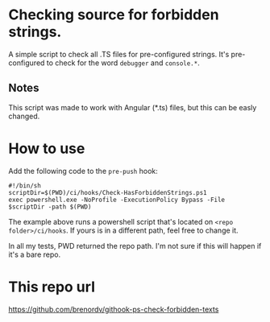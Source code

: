 # Checking source for forbidden strings.
A simple script to check all .TS files for pre-configured strings.
It's pre-configured to check for the word ```debugger``` and ```console.*```. 

## Notes
This script was made to work with Angular (*.ts) files, but this can be easly changed.


# How to use
Add the following code to the ```pre-push``` hook:
```shell
#!/bin/sh
scriptDir=$(PWD)/ci/hooks/Check-HasForbiddenStrings.ps1
exec powershell.exe -NoProfile -ExecutionPolicy Bypass -File $scriptDir -path $(PWD)
```

The example above runs a powershell script that's located on ```<repo folder>/ci/hooks```. If yours is in a different path, feel free to change it.

In all my tests, PWD returned the repo path. I'm not sure if this will happen if it's a bare repo.

# This repo url
https://github.com/brenordv/githook-ps-check-forbidden-texts